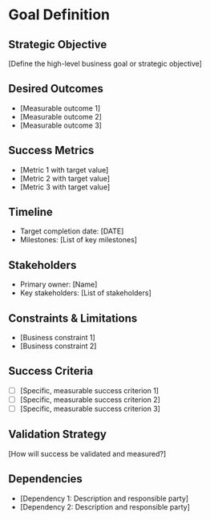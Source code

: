 # Goal Definition

## Strategic Objective
[Define the high-level business goal or strategic objective]

## Desired Outcomes
- [Measurable outcome 1]
- [Measurable outcome 2]
- [Measurable outcome 3]

## Success Metrics
- [Metric 1 with target value]
- [Metric 2 with target value]
- [Metric 3 with target value]

## Timeline
- Target completion date: [DATE]
- Milestones: [List of key milestones]

## Stakeholders
- Primary owner: [Name]
- Key stakeholders: [List of stakeholders]

## Constraints & Limitations
- [Business constraint 1]
- [Business constraint 2]

## Success Criteria
- [ ] [Specific, measurable success criterion 1]
- [ ] [Specific, measurable success criterion 2]
- [ ] [Specific, measurable success criterion 3]

## Validation Strategy
[How will success be validated and measured?]

## Dependencies
- [Dependency 1: Description and responsible party]
- [Dependency 2: Description and responsible party]